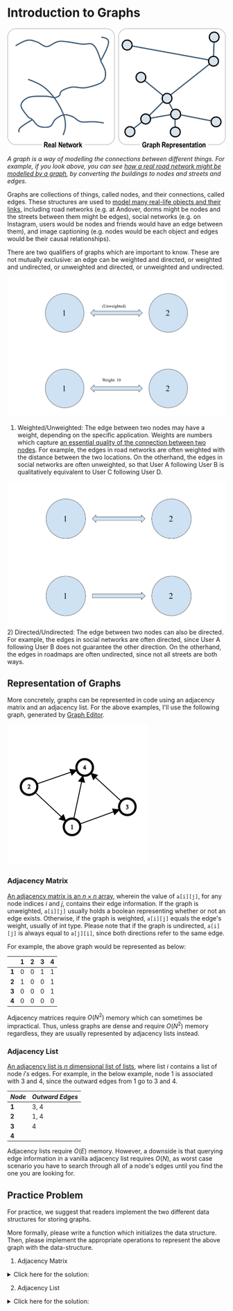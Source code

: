 # Introduction to Graphs

![Real Network to Graph Representation Visual](images/Road%20Network.webp)
*A graph is a way of modelling the connections between different things. For example, if you look above, you can see [how a real road network might be modelled by a graph](https://transportgeography.org/contents/methods/graph-theory-definition-properties/graph-representation-real-network/), by converting the buildings to nodes and streets and edges.*

Graphs are collections of things, called nodes, and their connections, called edges. These structures are used to [model many real-life objects and their links](https://www.tutorialspoint.com/graph_theory/graph_theory_introduction.htm), including road networks (e.g. at Andover, dorms might be nodes and the streets between them might be edges), social networks (e.g. on Instagram, users would be nodes and friends would have an edge between them), and image captioning (e.g. nodes would be each object and edges would be their causal relationships). 

There are two qualifiers of graphs which are important to know. These are not mutually exclusive: an edge can be weighted and directed, or weighted and undirected, or unweighted and directed, or unweighted and undirected. 

![Weighted vs Unweighted Edge Visual](images/Weighted%20Edge.svg)
1) Weighted/Unweighted: The edge between two nodes may have a weight, depending on the specific application. Weights are numbers which capture [an essential quality of the connection between two nodes](https://www.ebi.ac.uk/training/online/courses/network-analysis-of-protein-interaction-data-an-introduction/introduction-to-graph-theory/graph-theory-graph-types-and-edge-properties/). For example, the edges in road networks are often weighted with the distance between the two locations. On the otherhand, the edges in social networks are often unweighted, so that User A following User B is qualitatively equivalent to User C following User D. 

![Directed vs Undirected Edge Visual](images/Direct%20Edge.svg)
2) Directed/Undirected: The edge between two nodes can also be directed. For example, the edges in social networks are often directed, since User A following User B does not guarantee the other direction. On the otherhand, the edges in roadmaps are often undirected, since not all streets are both ways. 

## Representation of Graphs

More concretely, graphs can be represented in code using an adjacency matrix and an adjacency list. For the above examples, I'll use the following graph, generated by [Graph Editor](https://csacademy.com/app/graph_editor/). 

![Example Graph, with four nodes, and edges 2 to 1, 2 to 4, 1 to 4, and 1 to 3](images/Graph%20Example.png)

### Adjacency Matrix

[An adjacency matrix is an $n \times n$ array](https://www.javatpoint.com/what-is-an-adjacency-matrix), wherein the value of ```a[i][j]```, for any node indices $i$ and $j$, contains their edge information. If the graph is unweighted, ```a[i][j]``` usually holds a boolean representing whether or not an edge exists. Otherwise, if the graph is weighted, ```a[i][j]``` equals the edge's weight, usually of int type. Please note that if the graph is undirected, ```a[i][j]``` is always equal to ```a[j][i]```, since both directions refer to the same edge. 

For example, the above graph would be represented as below:

|       | **1** | **2** | **3** | **4** |
|-------|-------|-------|-------|-------|
| **1** | 0     | 0     | 1     | 1     |
| **2** | 1     | 0     | 0     | 1     |
| **3** | 0     | 0     | 0     | 1     |
| **4** | 0     | 0     | 0     | 0     |

Adjacency matrices require $O(N^2)$ memory which can sometimes be impractical. Thus, unless graphs are dense and require $O(N^2)$ memory regardless, they are usually represented by adjacency lists instead. 

### Adjacency List

[An adjacency list is $n$ dimensional list of lists](https://www.programiz.com/dsa/graph-adjacency-list), where list $i$ contains a list of node $i's$ edges. For example, in the below example, node 1 is associated with 3 and 4, since the outward edges from 1 go to 3 and 4. 

| _Node_ | _Outward Edges_ |
|--------|-----------------|
| **1**  | 3, 4            |
| **2**  | 1, 4            |
| **3**  | 4               |
| **4**  |                 |

Adjacency lists require $O(E)$ memory. However, a downside is that querying edge information in a vanilla adjacency list requires $O(N)$, as worst case scenario you have to search through all of a node's edges until you find the one you are looking for. 


## Practice Problem

For practice, we suggest that readers implement the two different data structures for storing graphs. 

More formally, please write a function which initializes the data structure. Then, please implement the appropriate operations to represent the above graph with the data-structure. 
1. Adjacency Matrix

<details>
<summary>Click here for the solution: </summary>

Java:
```
```

Python:
```
```

</details>

2. Adjacency List

<details>
<summary>Click here for the solution: </summary>

Java:
```
```

Python:
```
```

</details>